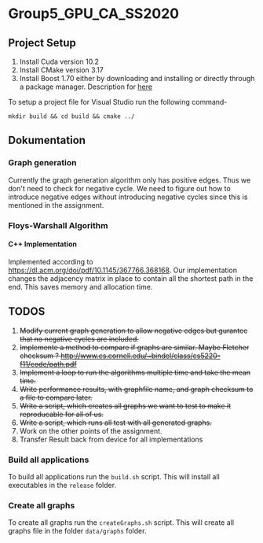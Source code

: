 # Group5_GPU_CA_SS2020


## Project Setup 

1. Install Cuda version 10.2 
2. Install CMake version 3.17
3. Install Boost 1.70 either by downloading and installing or directly through a package manager. 
	Description for [here](https://www.boost.org/doc/libs/1_70_0/more/getting_started/windows.html#simplified-build-from-source)

To setup a project file for Visual Studio run the following command- 

`mkdir build && cd build && cmake ../`



## Dokumentation 


### Graph generation 

Currently the graph generation algorithm only has positive edges.
Thus we don't need to check for negative cycle. 
We need to figure out how to introduce negative edges without introducing negative cycles since this is mentioned in the assignment.

### Floys-Warshall Algorithm

#### C++ Implementation 

Implemented according to https://dl.acm.org/doi/pdf/10.1145/367766.368168.
Our implementation changes the adjacency matrix in place to contain all the shortest path in the end. 
This saves memory and allocation time.


## TODOS

1. ~~Modify current graph generation to allow negative edges but gurantee that no negative cycles are included.~~
2. ~~Implemente a method to compare if graphs are similar.  Maybe Fletcher checksum ? http://www.cs.cornell.edu/~bindel/class/cs5220-f11/code/path.pdf~~
3. ~~Implement a loop to run the algorithms multiple time and take the mean time.~~
4. ~~Write performance results, with graphfile name, and graph checksum to a file to compare later.~~ 
5. ~~Write a script, which creates all graphs we want to test to make it reproducable for all of us.~~ 
6. ~~Write a script, which runs all test with all generated graphs.~~ 
7. Work on the other points of the assignment. 
8. Transfer Result back from device for all implementations

### Build all applications

To build all applications run the `build.sh` script. This will install all executables in the `release` folder.

### Create all graphs

To create all graphs run the `createGraphs.sh` script. This will create all graphs file in the folder `data/graphs` folder. 
